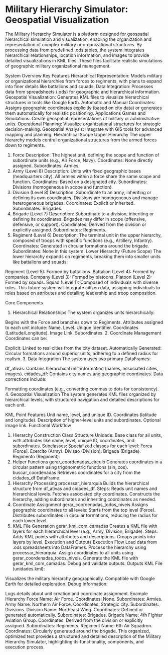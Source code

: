 # Military Hierarchy Simulator: Geospatial Visualization

The Military Hierarchy Simulator is a platform designed for geospatial hierarchical simulation and visualization, enabling the organization and representation of complex military or organizational structures. By processing data from predefined .ods tables, the system integrates hierarchical relationships, location information, and images to provide detailed visualizations in KML files. These files facilitate realistic simulations of geographic military organizational management.

System Overview
Key Features
Hierarchical Representation: Models military or organizational hierarchies from forces to regiments, with plans to expand into finer details like battalions and squads.
Data Integration: Processes data from spreadsheets (.ods) for geographic and hierarchical information.
Geospatial Visualization: Generates KML files to visualize hierarchical structures in tools like Google Earth.
Automatic and Manual Coordinates: Assigns geographic coordinates explicitly (based on city data) or generates them automatically for realistic positioning.
Applications
Games and Simulations: Create geospatial representations of military or administrative units.
Operational Planning: Visualize organizational structures for strategic decision-making.
Geospatial Analysis: Integrate with GIS tools for advanced mapping and planning.
Hierarchical Scope
Upper Hierarchy
The upper hierarchy models central organizational structures from the armed forces down to regiments.

1. Force
Description: The highest unit, defining the scope and function of subordinate units (e.g., Air Force, Navy).
Coordinates: None directly assigned.
Subordinates: Armies.
2. Army (Level 8)
Description: Units with fixed geographic bases (headquarters city). All armies within a force share the same scope and function.
Coordinates: Based on a designated city.
Subordinates: Divisions (homogeneous in scope and function).
3. Division (Level 8)
Description: Subordinate to an army, inheriting or defining its own coordinates. Divisions are homogeneous and manage heterogeneous brigades.
Coordinates: Explicit or inherited.
Subordinates: Brigades.
4. Brigade (Level 7)
Description: Subordinate to a division, inheriting or defining its coordinates. Brigades may differ in scope (offensive, defensive, or support).
Coordinates: Derived from the division or explicitly assigned.
Subordinates: Regiments.
5. Regiment (Level 6)
Description: The terminal unit in the upper hierarchy, composed of troops with specific functions (e.g., Artillery, Infantry).
Coordinates: Generated in circular formations around the brigade.
Subordinates: None in this system.
Lower Hierarchy (Future Scope)
The lower hierarchy expands on regiments, breaking them into smaller units like battalions and squads:

Regiment (Level 5): Formed by battalions.
Battalion (Level 4): Formed by companies.
Company (Level 3): Formed by platoons.
Platoon (Level 2): Formed by squads.
Squad (Level 1): Composed of individuals with diverse roles.
This future system will integrate citizen data, assigning individuals to roles based on attributes and detailing leadership and troop composition.

Core Components
1. Hierarchical Relationships
The system organizes units hierarchically:

Begins with the Force and branches down to Regiments.
Attributes assigned to each unit include:
Name.
Level.
Unique Identifier.
Coordinates (Latitude/Longitude).
Image Link.
Subordinates.
2. Coordinate Management
Coordinates can be:

Explicit: Linked to real cities from the city dataset.
Automatically Generated: Circular formations around superior units, adhering to a defined radius for realism.
3. Data Integration
The system uses two primary DataFrames:

df_ativas: Contains hierarchical unit information (names, associated cities, images).
cidades_df: Contains city names and geographic coordinates.
Data corrections include:

Formatting coordinates (e.g., converting commas to dots for consistency).
4. Geospatial Visualization
The system generates KML files organized by hierarchical levels, with structured navigation and detailed descriptions for each unit.

KML Point Features
Unit name, level, and unique ID.
Coordinates (latitude and longitude).
Description of higher-level units and subordinates.
Optional image link.
Functional Workflow
1. Hierarchy Construction
Class Structure
Unidade: Base class for all units, with attributes like name, level, unique ID, coordinates, and subordinates.
Subclasses: Specialized classes for each level:
Forca (Force).
Exercito (Army).
Divisao (Division).
Brigada (Brigade).
Regimento (Regiment).
2. Helper Functions
gerar_coordenadas_circulo
Generates coordinates in a circular pattern using trigonometric functions (sin, cos).
buscar_coordenadas
Retrieves coordinates for a city from the cidades_df DataFrame.
3. Hierarchy Processing
processar_hierarquia
Builds the hierarchical structure from df_ativas and cidades_df.
Steps:
Reads unit names and hierarchical levels.
Fetches associated city coordinates.
Constructs the hierarchy, adding subordinates and inheriting coordinates as needed.
4. Coordinate Assignment
gerar_coordenadas_todos_niveis
Assigns geographic coordinates to all levels:
Starts from the top level (Force).
Distributes subordinates in circular formations, reducing the radius for each lower level.
5. KML File Generation
gerar_kml_com_camadas
Creates a KML file with layers for each hierarchical level (e.g., Army, Division, Brigade).
Steps:
Adds KML points with attributes and descriptions.
Groups points into layers by level.
Execution and Outputs
Execution Flow
Load data from .ods spreadsheets into DataFrames.
Process the hierarchy using processar_hierarquia.
Assign coordinates to all units using gerar_coordenadas_todos_niveis.
Generate the KML file with gerar_kml_com_camadas.
Debug and validate outputs.
Outputs
KML File (unidades.kml):

Visualizes the military hierarchy geographically.
Compatible with Google Earth for detailed exploration.
Debug Information:

Logs details about unit creation and coordinate assignment.
Example Hierarchy
Force
Name: Air Force.
Coordinates: None.
Subordinates: Armies.
Army
Name: Northern Air Force.
Coordinates: Strategic city.
Subordinates: Divisions.
Division
Name: Northeast Wing.
Coordinates: Defined or generated automatically.
Subordinates: Brigades.
Brigade
Name: 4th Fighter Aviation Group.
Coordinates: Derived from the division or explicitly assigned.
Subordinates: Regiments.
Regiment
Name: 6th Air Squadron.
Coordinates: Circularly generated around the brigade.
This organized, optimized text provides a structured and detailed description of the Military Hierarchy Simulator, highlighting its functionality, components, and execution process.

